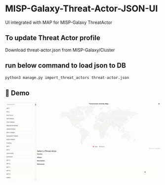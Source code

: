 # MISP-Galaxy-Threat-Actor-JSON-UI
UI integrated with MAP for MISP-Galaxy ThreatActor

## To update Threat Actor profile
Download threat-actor.json from MISP-Galaxy/Cluster

## run below command  to load json to DB
```python
python3 manage.py import_threat_actors threat-actor.json
```

## 🎥 Demo

![Demo](assets/demo.gif)